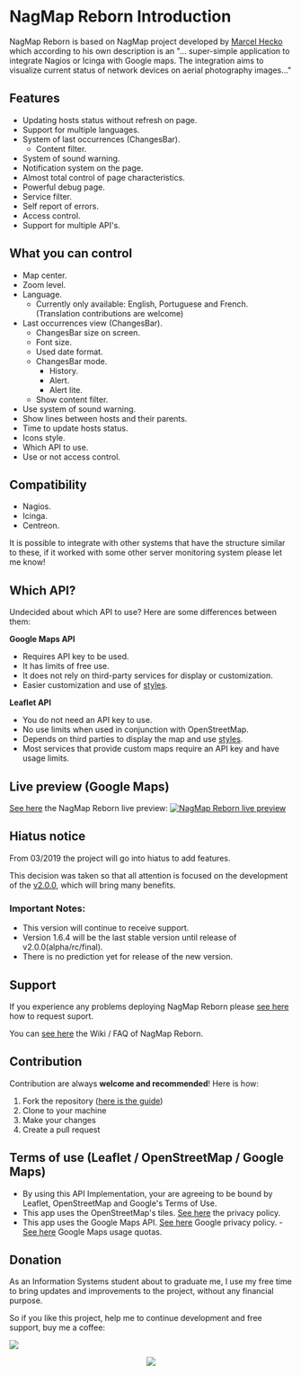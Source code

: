 # NagMap Reborn Introduction

NagMap Reborn is based on NagMap project developed by [Marcel Hecko](https://github.com/hecko) which according to his own description is an "... super-simple application to integrate Nagios or Icinga with Google maps. The integration aims to visualize current status of network devices on aerial photography images..."

## Features

* Updating hosts status without refresh on page.
* Support for multiple languages.
* System of last occurrences (ChangesBar).
  * Content filter.
* System of sound warning.
* Notification system on the page.
* Almost total control of page characteristics.
* Powerful debug page.
* Service filter.
* Self report of errors.
* Access control.
* Support for multiple API's.

## What you can control

* Map center.
* Zoom level.
* Language.
  * Currently only available: English, Portuguese and French. (Translation contributions are welcome)
* Last occurrences view (ChangesBar).
  * ChangesBar size on screen.
  * Font size.
  * Used date format.
  * ChangesBar mode.
    * History.
    * Alert.
    * Alert lite.
  * Show content filter.
* Use system of sound warning.
* Show lines between hosts and their parents.
* Time to update hosts status.
* Icons style.
* Which API to use.
* Use or not access control.

## Compatibility

* Nagios.
* Icinga.
* Centreon.

It is possible to integrate with other systems that have the structure similar to these, if it worked with some other server monitoring system please let me know!

## Which API?
Undecided about which API to use? Here are some differences between them:

**Google Maps API**
* Requires API key to be used.
* It has limits of free use.
* It does not rely on third-party services for display or customization.
* Easier customization and use of [styles](https://github.com/jocafamaka/nagmapReborn/tree/master/styles#google-maps-api).

**Leaflet API**
* You do not need an API key to use.
* No use limits when used in conjunction with OpenStreetMap.
* Depends on third parties to display the map and use [styles](https://github.com/jocafamaka/nagmapReborn/tree/master/styles#leaflet-api).
* Most services that provide custom maps require an API key and have usage limits.

## Live preview (Google Maps)

[See here](https://jocafamaka.github.io) the NagMap Reborn live preview:
[![NagMap Reborn live preview](https://i.imgur.com/Mc26Pn5.png)](https://jocafamaka.github.io)

## Hiatus notice

From 03/2019 the project will go into hiatus to add features.

This decision was taken so that all attention is focused on the development of the [v2.0.0](https://github.com/jocafamaka/nagmapReborn/tree/v2.0.0), which will bring many benefits.

### Important Notes:
* This version will continue to receive support.
* Version 1.6.4 will be the last stable version until release of v2.0.0(alpha/rc/final).
* There is no prediction yet for release of the new version.

## Support

If you experience any problems deploying NagMap Reborn please [see here](https://github.com/jocafamaka/nagmapReborn/wiki/How-to-request-support%3F) how to request suport.

You can [see here](https://github.com/jocafamaka/nagmapReborn/wiki/) the Wiki / FAQ of NagMap Reborn.

## Contribution

Contribution are always **welcome and recommended**! Here is how:

1. Fork the repository ([here is the guide](https://help.github.com/articles/fork-a-repo/))
1. Clone to your machine
1. Make your changes
1. Create a pull request

## Terms of use (Leaflet / OpenStreetMap / Google Maps)

* By using this API Implementation, your are agreeing to be bound by Leaflet, OpenStreetMap and Google's Terms of Use.
* This app uses the OpenStreetMap's tiles. [See here](https://wiki.osmfoundation.org/wiki/Privacy_Policy) the privacy policy.
* This app uses the Google Maps API. [See here](https://cloud.google.com/maps-platform/terms/) Google privacy policy. - [See here](https://developers.google.com/maps/documentation/javascript/usage) Google Maps usage quotas.

## Donation
As an Information Systems student about to graduate me, I use my free time to bring updates and improvements to the project, without any financial purpose.

So if you like this project, help me to continue development and free support, buy me a coffee:

[![](https://www.paypalobjects.com/en_US/i/btn/btn_donateCC_LG.gif)](https://www.paypal.com/cgi-bin/webscr?cmd=_donations&business=G6E995UWUM2J6&item_name=Buy+me+a+coffee&currency_code=BRL&source=url)

<p align="center"> 
    <img src="https://media.giphy.com/media/UqTEN18TcQniWLWQBM/giphy.gif">
</p>

